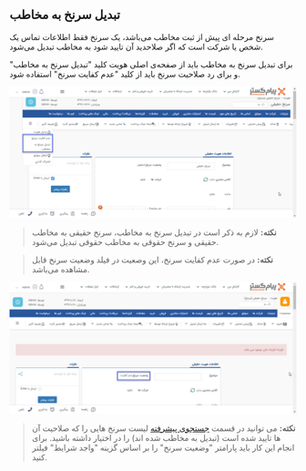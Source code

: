 ## تبدیل سرنخ به مخاطب 

سرنخ مرحله ای پیش از ثبت مخاطب می‌باشد، یک سرنخ فقط اطلاعات تماس یک شخص یا شرکت است که اگر صلاحدید آن تایید شود به مخاطب تبدیل می‌شود.

برای تبدیل سرنخ به مخاطب باید از صفحه‌ی اصلی هویت کلید "تبدیل سرنخ به مخاطب" و برای رد صلاحیت سرنخ باید از کلید "عدم کفایت سرنخ" استفاده شود.

![](tabdil.jpg)

> **نکته:** لازم به ذکر است در تبدیل سرنخ به مخاطب، سرنخ حقیقی به مخاطب حقیقی و سرنخ حقوقی به مخاطب حقوقی تبدیل می‌شود.

> **نکته:** در صورت عدم کفایت سرنخ، این وصعیت در فیلد وضعیت سرنخ قابل مشاهده می‌باشد. 

![](tabdil-sarnakh1.jpg)

> **نکته:** می توانید در قسمت [جستجوی پیشرفته](https://github.com/1stco/PayamGostarDocs/blob/master/help%202.5.4/Integrated-bank/Advanced-search/Advanced-search.md) لیست سرنخ هایی را که صلاحیت آن ها تایید شده است (تبدیل به مخاطب شده اند) را در اختیار داشته باشید. برای انجام این کار باید پارامتر "وضعیت سرنخ" را بر اساس گزینه "واجد شرایط" فیلتر کنید. 